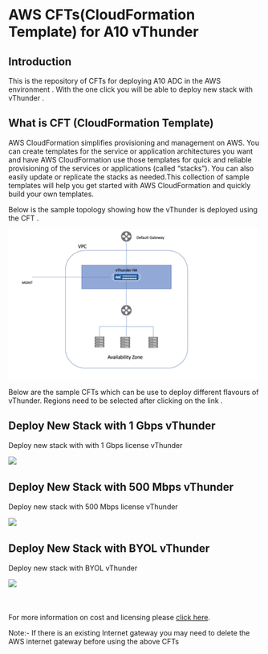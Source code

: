 # AWS CFTs(CloudFormation Template) for A10 vThunder

## Introduction

This is the repository of CFTs for deploying A10 ADC in the AWS environment .
With the one click you will be able to deploy new stack with vThunder .

## What is CFT (CloudFormation Template)

AWS CloudFormation simplifies provisioning and management on AWS. You can create templates for the service or application architectures you want and have AWS CloudFormation use those templates for quick and reliable provisioning of the services or applications (called “stacks”). You can also easily update or replicate the stacks as needed.This collection of sample templates will help you get started with AWS CloudFormation and quickly build your own templates.




Below is the sample topology showing how the vThunder is deployed using the CFT . 


<img src="https://github.com/pareshvn/AWScft/blob/master/Screenshot%202018-11-29%20at%203.57.39%20PM.png"/>

Below are the sample CFTs which can be use to deploy different flavours of vThunder.
Regions need to be selected after clicking on the link .


## Deploy New Stack with 1 Gbps vThunder 

Deploy new stack with with 1 Gbps license vThunder

<a href="https://console.aws.amazon.com/cloudformation/home?region=us-west-2#/stacks/new?templateURL=https://s3-us-west-2.amazonaws.com/automation-bucket/AWSCFTs/vthunder-hvm-4.1.1-p6-1Gbps.template">  
   <img src="https://s3.amazonaws.com/cloudformation-examples/cloudformation-launch-stack.png"/></a>


## Deploy New Stack with 500 Mbps vThunder

Deploy new stack with 500 Mbps license vThunder

<a href="https://console.aws.amazon.com/cloudformation/home?region=us-west-2#/stacks/new?templateURL=https://s3-us-west-2.amazonaws.com/automation-bucket/AWSCFTs/vthunder-hvm-4.1.1-p6-500MBP.template">  
   <img src="https://s3.amazonaws.com/cloudformation-examples/cloudformation-launch-stack.png"/></a>
   

## Deploy New Stack with BYOL vThunder

Deploy new stack with BYOL vThunder

<a href="https://console.aws.amazon.com/cloudformation/home?region=us-west-2#/stacks/new?templateURL=https://s3-us-west-2.amazonaws.com/automation-bucket/AWSCFTs/vthunder-hvm-4.1.1-p6-BYOL.template">  
   <img src="https://s3.amazonaws.com/cloudformation-examples/cloudformation-launch-stack.png"/></a>






<br><br>For more information on cost and licensing please <a href="https://aws.amazon.com/marketplace/seller-profile?id=0cda37b3-aa1a-4c9d-8daf-c396572cc98b">click here</a>. 



Note:- If there is an existing Internet gateway you may need to delete the AWS internet gateway before using the above CFTs 

